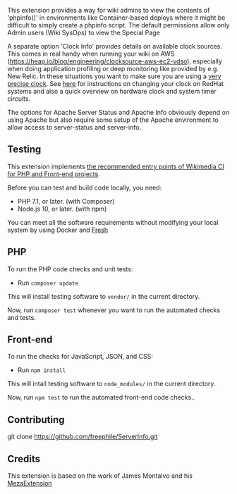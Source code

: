 This extension provides a way for wiki admins to view the contents of 'phpinfo()' in 
environments like Container-based deploys where it might be difficult to simply create
a phpinfo script. The default permissions allow only Admin users (Wiki SysOps) to view the Special Page

A separate option 'Clock Info' provides details on available clock sources.  This comes in 
real handy when running your wiki on AWS (https://heap.io/blog/engineering/clocksource-aws-ec2-vdso),
especially when doing application profiling or deep monitoring like provided by e.g. New Relic. In these
situations you want to make sure you are using a [very precise clock](https://blog.trailofbits.com/2019/10/03/tsc-frequency-for-all-better-profiling-and-benchmarking/). See [here](https://access.redhat.com/solutions/18627) 
for instructions on changing your clock on RedHat systems and also a quick overview on 
hardware clock and system timer circuits. 

The options for Apache Server Status and Apache Info obviously depend on using Apache
but also require some setup of the Apache environment to allow access to server-status and server-info.


## Testing
This extension implements [the recommended entry points of Wikimedia CI for PHP and Front-end projects](https://www.mediawiki.org/wiki/Continuous_integration/Entry_points).

Before you can test and build code locally, you need:

* PHP 7.1, or later. (with Composer)
* Node.js 10, or later. (with npm)

You can meet all the software requirements without modifying your local system by using Docker and [Fresh](https://www.mediawiki.org/wiki/Selenium/Getting_Started/Run_tests_using_Fresh)

## PHP
To run the PHP code checks and unit tests:

* Run `composer update`

This will install testing software to `vendor/` in the current directory.

Now, run `composer test` whenever you want to run the automated checks and tests.

## Front-end
To run the checks for JavaScript, JSON, and CSS:

* Run `npm install`

This will intall testing software to `node_modules/` in the current directory.

Now, run `npm test` to run the automated front-end code checks..

## Contributing
git clone https://github.com/freephile/ServerInfo.git

## Credits
This extension is based on the work of James Montalvo and his [MezaExtension](https://github.com/enterprisemediawiki/MezaExt)


